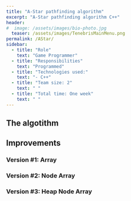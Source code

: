 ```yaml
---
title: "A-Star pathfinding algorithm"
excerpt: "A-Star pathfinding algorithm C++"
header:
#  image: /assets/images/bio-photo.jpg
  teaser: /assets/images/TenebrisMainMenu.png
permalink: /AStar/
sidebar:
  - title: "Role"
    text: "Game Programmer"
  - title: "Responsibilities"
    text: "Programmed"
  - title: "Technologies used:"
    text: "- C++"
  - title: "Team size: 2"
    text: " "
  - title: "Total time: One week"
    text: " "
---
```


## The algotithm

## Improvements
### Version #1: Array

### Version #2: Node Array

### Version #3: Heap Node Array